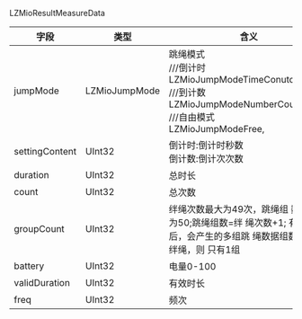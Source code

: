 LZMioResultMeasureData

| 字段 | 类型 | 含义 |
| --- | --- | --- |
| jumpMode | LZMioJumpMode | 跳绳模式<br />///倒计时<br />LZMioJumpModeTimeConutdown,<br />///到计数<br />LZMioJumpModeNumberCountdown,<br />///自由模式<br />LZMioJumpModeFree, |
| settingContent | UInt32 | 倒计时:倒计时秒数<br />倒计数:倒计次次数 |
| duration | UInt32 | 总时长 |
| count | UInt32 | 总次数 |
| groupCount | UInt32 | 绊绳次数最大为49次，跳绳组 数最大值为50;跳绳组数=绊 绳次数+1; 有绊绳后，会产生的多组跳 绳数据组数，若无绊绳，则 只有1组 |
| battery | UInt32 | 电量0-100 |
| validDuration | UInt32 | 有效时长 |
| freq | UInt32 | 频次 |


